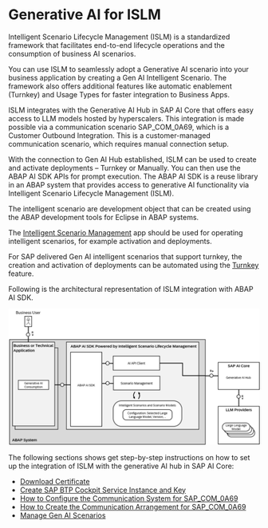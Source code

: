 <!-- loiofd682bfef603494b9023b1f1b93f27e0 -->

# Generative AI for ISLM

Intelligent Scenario Lifecycle Management \(ISLM\) is a standardized framework that facilitates end-to-end lifecycle operations and the consumption of business AI scenarios.

You can use ISLM to seamlessly adopt a Generative AI scenario into your business application by creating a Gen AI Intelligent Scenario. The framework also offers additional features like automatic enablement \(Turnkey\) and Usage Types for faster integration to Business Apps.

ISLM integrates with the Generative AI Hub in SAP AI Core that offers easy access to LLM models hosted by hyperscalers. This integration is made possible via a communication scenario SAP\_COM\_0A69, which is a Customer Outbound Integration. This is a customer-managed communication scenario, which requires manual connection setup.

With the connection to Gen AI Hub established, ISLM can be used to create and activate deployments – Turnkey or Manually. You can then use the ABAP AI SDK APIs for prompt execution. The ABAP AI SDK is a reuse library in an ABAP system that provides access to generative AI functionality via Intelligent Scenario Lifecycle Management \(ISLM\). 

The intelligent scenario are development object that can be created using the ABAP development tools for Eclipse in ABAP systems.

The [Intelligent Scenario Management](https://help.sap.com/docs/SAP_S4HANA_CLOUD/6aa39f1ac05441e5a23f484f31e477e7/4e67f075b34c4044802d0418efdef3b3.html) app should be used for operating intelligent scenarios, for example activation and deployments.

For SAP delivered Gen AI intelligent scenarios that support turnkey, the creation and activation of deployments can be automated using the [Turnkey](https://help.sap.com/docs/SAP_S4HANA_CLOUD/6aa39f1ac05441e5a23f484f31e477e7/5c40d9d7707346ea89fdc335f3a703f2.html) feature.

Following is the architectural representation of ISLM integration with ABAP AI SDK.

![](images/ISLM_ABAP_AI_SDK_Architecture_c0a22d7.png)

The following sections shows get step-by-step instructions on how to set up the integration of ISLM with the generative AI hub in SAP AI Core:

-   [Download Certificate](download-certificate-5432f7c.md)
-   [Create SAP BTP Cockpit Service Instance and Key](create-sap-btp-cockpit-service-instance-and-key-9cd0445.md)
-   [How to Configure the Communication System for SAP\_COM\_0A69](how-to-configure-the-communication-system-for-sap-com-0a69-0d8de81.md)
-   [How to Create the Communication Arrangement for SAP\_COM\_0A69](how-to-create-the-communication-arrangement-for-sap-com-0a69-16d3b0e.md)
-   [Manage Gen AI Scenarios](manage-gen-ai-scenarios-6107dd0.md)


